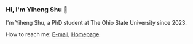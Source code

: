 ### Hi, I'm Yiheng Shu 👋

<!--
**yhshu/yhshu** is a ✨ _special_ ✨ repository because its `README.md` (this file) appears on your GitHub profile.


-->
I'm Yiheng Shu, a PhD student at The Ohio State University since 2023.

How to reach me: [E-mail](mailto:yhshu@smail.nju.edu.cn), [Homepage](https://yihengshu.github.io)

